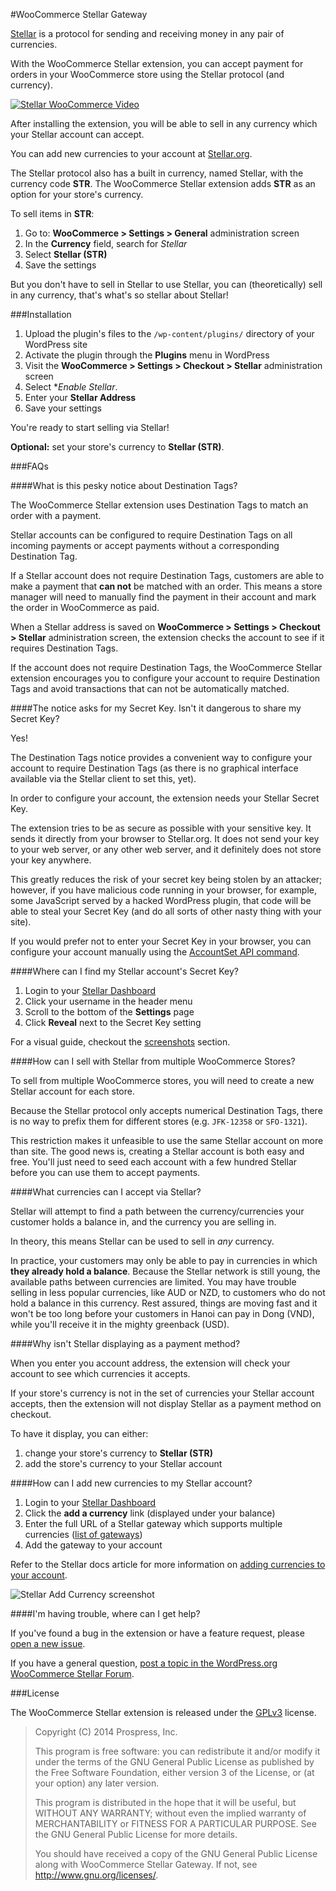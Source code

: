 #WooCommerce Stellar Gateway

[Stellar](http://stellar.org/) is a protocol for sending and receiving money in any pair of currencies.

With the WooCommerce Stellar extension, you can accept payment for orders in your WooCommerce store using the Stellar protocol (and currency).

[![Stellar WooCommerce Video](https://i.cloudup.com/UKHaHwDtxu.jpg)](https://vimeo.com/109090976)

After installing the extension, you will be able to sell in any currency which your Stellar account can accept.

You can add new currencies to your account at [Stellar.org](https://launch.stellar.org/).

The Stellar protocol also has a built in currency, named Stellar, with the currency code **STR**. The WooCommerce Stellar extension adds **STR** as an option for your store's currency.

To sell items in **STR**:

1. Go to: **WooCommerce > Settings > General** administration screen
2. In the **Currency** field, search for _Stellar_
3. Select **Stellar (STR)**
4. Save the settings

But you don't have to sell in Stellar to use Stellar, you can (theoretically) sell in any currency, that's what's so stellar about Stellar!


###Installation

1. Upload the plugin's files to the `/wp-content/plugins/` directory of your WordPress site
1. Activate the plugin through the **Plugins** menu in WordPress
1. Visit the **WooCommerce > Settings > Checkout > Stellar** administration screen
1. Select **Enable Stellar*.
1. Enter your **Stellar Address**
1. Save your settings

You're ready to start selling via Stellar!

**Optional:** set your store's currency to **Stellar (STR)**.


###FAQs

####What is this pesky notice about Destination Tags?

The WooCommerce Stellar extension uses Destination Tags to match an order with a payment.

Stellar accounts can be configured to require Destination Tags on all incoming payments or accept payments without a corresponding Destination Tag.

If a Stellar account does not require Destination Tags, customers are able to make a payment that **can not** be matched with an order. This means a store manager will need to manually find the payment in their account and mark the order in WooCommerce as paid.

When a Stellar address is saved on **WooCommerce > Settings > Checkout > Stellar** administration screen, the extension checks the account to see if it requires Destination Tags.

If the account does not require Destination Tags, the WooCommerce Stellar extension encourages you to configure your account to require Destination Tags and avoid transactions that can not be automatically matched.

####The notice asks for my Secret Key. Isn't it dangerous to share my Secret Key?

Yes!

The Destination Tags notice provides a convenient way to configure your account to require Destination Tags (as there is no graphical interface available via the Stellar client to set this, yet).

In order to configure your account, the extension needs your Stellar Secret Key.

The extension tries to be as secure as possible with your sensitive key. It sends it directly from your browser to Stellar.org. It does not send your key to your web server, or any other web server, and it definitely does not store your key anywhere.

This greatly reduces the risk of your secret key being stolen by an attacker; however, if you have malicious code running in your browser, for example, some JavaScript served by a hacked WordPress plugin, that code will be able to steal your Secret Key (and do all sorts of other nasty thing with your site).

If you would prefer not to enter your Secret Key in your browser, you can configure your account manually using the [AccountSet API command](https://www.stellar.org/api/#api-accountset).

####Where can I find my Stellar account's Secret Key?

1. Login to your [Stellar Dashboard](https://launch.stellar.org/)
2. Click your username in the header menu
3. Scroll to the bottom of the **Settings** page
4. Click **Reveal** next to the Secret Key setting

For a visual guide, checkout the [screenshots](https://wordpress.org/plugins/woocommerce-stellar/screenshots/) section.

####How can I sell with Stellar from multiple WooCommerce Stores?

To sell from multiple WooCommerce stores, you will need to create a new Stellar account for each store.

Because the Stellar protocol only accepts numerical Destination Tags, there is no way to prefix them for different stores (e.g. `JFK-12358` or `SFO-1321`).

This restriction makes it unfeasible to use the same Stellar account on more than site. The good news is, creating a Stellar account is both easy and free. You'll just need to seed each account with a few hundred Stellar before you can use them to accept payments.

####What currencies can I accept via Stellar?

Stellar will attempt to find a path between the currency/currencies your customer holds a balance in, and the currency you are selling in.

In theory, this means Stellar can be used to sell in _any_ currency.

In practice, your customers may only be able to pay in currencies in which **they already hold a balance**. Because the Stellar network is still young, the available paths between currencies are limited. You may have trouble selling in less popular currencies, like AUD or NZD, to customers who do not hold a balance in this currency. Rest assured, things are moving fast and it won't be too long before your customers in Hanoi can pay in Dong (VND), while you'll receive it in the mighty greenback (USD).

####Why isn't Stellar displaying as a payment method?

When you enter you account address, the extension will check your account to see which currencies it accepts.

If your store's currency is not in the set of currencies your Stellar account accepts, then the extension will not display Stellar as a payment method on checkout.

To have it display, you can either:

1. change your store's currency to **Stellar (STR)**
1. add the store's currency to your Stellar account

####How can I add new currencies to my Stellar account?

1. Login to your [Stellar Dashboard](https://launch.stellar.org/)
2. Click the **add a currency** link (displayed under your balance)
3. Enter the full URL of a Stellar gateway which supports multiple currencies ([list of gateways](https://github.com/stellar/docs/blob/master/docs/gateway-list.md))
4. Add the gateway to your account

Refer to the Stellar docs article for more information on [adding currencies to your account](https://github.com/stellar/docs/blob/master/docs/Adding-Multiple-Currencies.md).

![Stellar Add Currency screenshot](https://i.cloudup.com/YvVBb417LM.png)

####I'm having trouble, where can I get help?

If you've found a bug in the extension or have a feature request, please [open a new issue](https://github.com/Prospress/woocommerce-stellar/issues/new).

If you have a general question, [post a topic in the WordPress.org WooCommerce Stellar Forum](https://wordpress.org/support/plugin/woocommerce-stellar/).

###License

The WooCommerce Stellar extension is released under the [GPLv3](http://www.gnu.org/licenses/gpl-3.0.html) license.

>  Copyright (C) 2014 Prospress, Inc.
>  
>  This program is free software: you can redistribute it and/or modify
>  it under the terms of the GNU General Public License as published by
>  the Free Software Foundation, either version 3 of the License, or
>  (at your option) any later version.
>  
>  This program is distributed in the hope that it will be useful,
>  but WITHOUT ANY WARRANTY; without even the implied warranty of
>  MERCHANTABILITY or FITNESS FOR A PARTICULAR PURPOSE.  See the
>  GNU General Public License for more details.
>  
>  You should have received a copy of the GNU General Public License
>  along with WooCommerce Stellar Gateway. If not, see <http://www.gnu.org/licenses/>.
